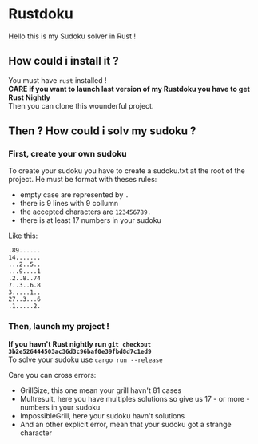 # Rustdoku
Hello this is my Sudoku solver in Rust !

## How could i install it ?
You must have `rust` installed !   
**CARE if you want to launch last version of my Rustdoku you have to get Rust Nightly**   
Then you can clone this wounderful project.

## Then ? How could i solv my sudoku ?
### First, create your own sudoku
To create your sudoku you have to create a sudoku.txt at the root of the project.
He must be format with theses rules:
* empty case are represented by `.`
* there is 9 lines with 9 collumn
* the accepted characters are `123456789.`
* there is at least 17 numbers in your sudoku

Like this:
```
.89......
14.......
...2..5..
...9....1
.2..8..74
7..3..6.8
3.....1..
27..3...6
.1.....2.
```

### Then, launch my project !
**If you havn't Rust nightly run ```git checkout 3b2e526444503ac36d3c96baf0e39fbd8d7c1ed9```**   
To solve your sudoku use ```cargo run --release```

Care you can cross errors:
* GrillSize, this one mean your grill havn't 81 cases
* Multresult, here you have multiples solutions so give us 17 - or more - numbers in your sudoku
* ImpossibleGrill, here your sudoku havn't solutions
* And an other explicit error, mean that your sudoku got a strange character
